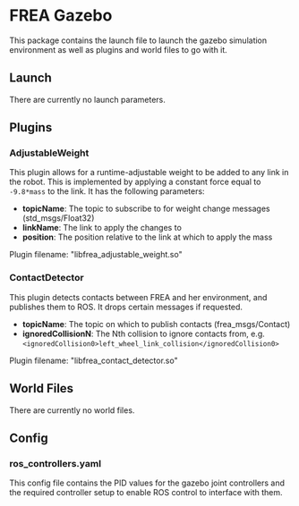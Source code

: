 # FREA Gazebo

This package contains the launch file to launch the gazebo simulation environment as well as plugins and world files to go with it.

## Launch

There are currently no launch parameters.

## Plugins

### AdjustableWeight

This plugin allows for a runtime-adjustable weight to be added to any link in the robot. This is implemented by applying a constant force equal to `-9.8*mass` to the link. It has the following parameters:
 - **topicName**: The topic to subscribe to for weight change messages (std_msgs/Float32)
 - **linkName**: The link to apply the changes to
 - **position**: The position relative to the link at which to apply the mass

Plugin filename: "libfrea_adjustable_weight.so"

### ContactDetector

This plugin detects contacts between FREA and her environment, and publishes them to ROS. It drops certain messages if requested.
 - **topicName**: The topic on which to publish contacts (frea_msgs/Contact)
 - **ignoredCollisionN**: The Nth collision to ignore contacts from, e.g. `<ignoredCollision0>left_wheel_link_collision</ignoredCollision0>`

Plugin filename: "libfrea_contact_detector.so"

## World Files

There are currently no world files.

## Config

### ros_controllers.yaml

This config file contains the PID values for the gazebo joint controllers and the required controller setup to enable ROS control to interface with them.
